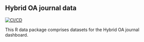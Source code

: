 ## Hybrid OA journal data

[![CI/CD](https://github.com/njahn82/hoaddashtest/actions/workflows/update-data.yaml/badge.svg)](https://github.com/njahn82/hoaddashtest/actions)


This R data package comprises datasets for the Hybrid OA journal dashboard.

